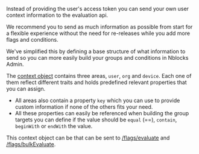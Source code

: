 Instead of providing the user's access token you can send your own user context information to the evaluation api. 

We recommend you to send as much information as possible from start for a flexible experience without the need for re-releases while you add more flags and conditions. 

We've simplified this by defining a base structure of what information to send so you can more easily build your groups and conditions in Nblocks Admin.

The [context object](#feature-flags-evaluation-context) contains three areas, `user`, `org` and `device`. Each one of them reflect different traits and holds predefined relevant properties that you can assign.

* All areas also contain a property `key` which you can use to provide custom information if none of the others fits your need.
* All these properties can easily be referenced when building the group targets you can define if the value should be `equal` (==), `contain`, `beginWith` or `endWith` the value.


This context object can be that can be sent to [/flags/evaluate](#evaluate-a-flag) and [/flags/bulkEvaluate](#evaluate-flags-in-bulk).